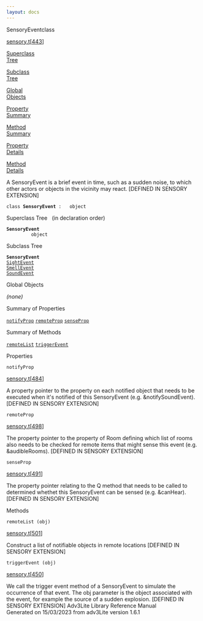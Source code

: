 ```yaml
---
layout: docs
---
```

<span class="title">SensoryEvent</span><span class="type">class</span>

[sensory.t](../file/sensory.t.html)\[[443](../source/sensory.t.html#443)\]

[Superclass  
Tree](#_SuperClassTree_)

[Subclass  
Tree](#_SubClassTree_)

[Global  
Objects](#_ObjectSummary_)

[Property  
Summary](#_PropSummary_)

[Method  
Summary](#_MethodSummary_)

[Property  
Details](#_Properties_)

[Method  
Details](#_Methods_)



A SensoryEvent is a brief event in time, such as a sudden noise, to
which other actors or objects in the vicinity may react. \[DEFINED IN
SENSORY EXTENSION\]

`class `**`SensoryEvent`**` :   object`



<span id="_SuperClassTree_"></span>



<span class="hdln">Superclass Tree</span>   (in declaration order)



**`SensoryEvent`**  
`         object`  
<span id="_SubClassTree_"></span>



<span class="hdln">Subclass Tree</span>  



**`SensoryEvent`**  
[`SightEvent`](../object/SightEvent.html)  
[`SmellEvent`](../object/SmellEvent.html)  
[`SoundEvent`](../object/SoundEvent.html)  
<span id="_ObjectSummary_"></span>



<span class="hdln">Global Objects</span>  



*(none)* <span id="_PropSummary_"></span>



<span class="hdln">Summary of Properties</span>  



[`notifyProp`](#notifyProp) [`remoteProp`](#remoteProp) [`senseProp`](#senseProp)

<span id="_MethodSummary_"></span>



<span class="hdln">Summary of Methods</span>  



[`remoteList`](#remoteList) [`triggerEvent`](#triggerEvent)

<span id="_Properties_"></span>



<span class="hdln">Properties</span>  



<span id="notifyProp"></span>

`notifyProp`

[sensory.t](../file/sensory.t.html)\[[484](../source/sensory.t.html#484)\]



A property pointer to the property on each notified object that needs to
be executed when it's notified of this SensoryEvent (e.g.
&notifySoundEvent). \[DEFINED IN SENSORY EXTENSION\]



<span id="remoteProp"></span>

`remoteProp`

[sensory.t](../file/sensory.t.html)\[[498](../source/sensory.t.html#498)\]



The property pointer to the property of Room defining which list of
rooms also needs to be checked for remote items that might sense this
event (e.g. &audibleRooms). \[DEFINED IN SENSORY EXTENSION\]



<span id="senseProp"></span>

`senseProp`

[sensory.t](../file/sensory.t.html)\[[491](../source/sensory.t.html#491)\]



The property pointer relating to the Q method that needs to be called to
determined whethet this SensoryEvent can be sensed (e.g. &canHear).
\[DEFINED IN SENSORY EXTENSION\]



<span id="_Methods_"></span>



<span class="hdln">Methods</span>  



<span id="remoteList"></span>

`remoteList (obj)`

[sensory.t](../file/sensory.t.html)\[[501](../source/sensory.t.html#501)\]



Construct a list of notifiable objects in remote locations \[DEFINED IN
SENSORY EXTENSION\]



<span id="triggerEvent"></span>

`triggerEvent (obj)`

[sensory.t](../file/sensory.t.html)\[[450](../source/sensory.t.html#450)\]



We call the trigger event method of a SensoryEvent to simulate the
occurrence of that event. The obj parameter is the object associated
with the event, for example the source of a sudden explosion. \[DEFINED
IN SENSORY EXTENSION\]
Adv3Lite Library Reference Manual  
Generated on 15/03/2023 from adv3Lite version 1.6.1


